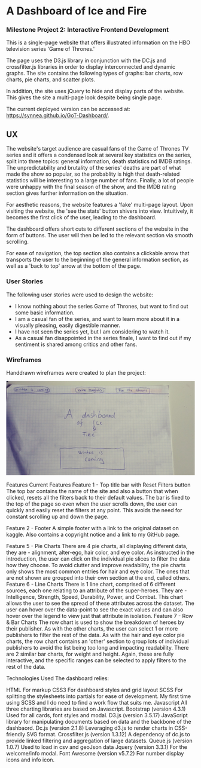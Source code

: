 # A Dashboard of Ice and Fire

### Milestone Project 2: Interactive Frontend Development


This is a single-page website that offers illustrated information on the HBO television series 'Game of Thrones.'

The page uses the D3.js library in conjunction with the DC.js and crossfilter.js libraries in order to display interconnected and dynamic graphs. The site contains the following types of graphs: bar charts, row charts, pie charts, and scatter plots.

In addition, the site uses jQuery to hide and display parts of the website. This gives the site a multi-page look despite being single page.

The current deployed version can be accessed at: https://synnea.github.io/GoT-Dashboard/.


## UX

The website's target audience are casual fans of the Game of Thrones TV series and it offers a condensed look at several key statistics on the series, split into three topics: general information, death statistics nd IMDB ratings. The unpredictability and brutality of the series' deaths are part of what made the show so popular, so the probablity is high that death-related statistics will be interesting to a large number of fans. Finally, a lot of people were unhappy with the final season of the show, and the IMDB rating section gives further information on the situation.

For aesthetic reasons, the website features a 'fake' multi-page layout. Upon visiting the website, the 'see the stats' button shivers into view. Intuitively, it becomes the first click of the user, leading to the dashboard.

The dashboard offers short cuts to different sections of the website in the form of buttons. The user will then be led to the relevant section via smooth scrolling.

For ease of navigation, the top section also contains a clickable arrow that transports the user to the beginning of the general information section, as well as a 'back to top' arrow at the bottom of the page.

### User Stories

The following user stories were used to design the website:

* I know nothing about the series Game of Thrones, but want to find out some basic information.
* I am a casual fan of the series, and want to learn more about it in a visually pleasing, easily digestible manner.
* I have not seen the series yet, but I am considering to watch it.
* As a casual fan disappointed in the series finale, I want to find out if my sentiment is shared among critics and other fans.

### Wireframes

Handdrawn wireframes were created to plan the project:

![wireframe 1](https://github.com/synnea/GoT-Dashboard/blob/master/wireframes/wf1.jpg)

Features
Current Features
Feature 1 - Top title bar with Reset Filters button
The top bar contains the name of the site and also a button that when clicked, resets all the filters back to their default values.
The bar is fixed to the top of the page so even when the user scrolls down, the user can quickly and easily reset the filters at any point. This avoids the need for constant scrolling up and down the page.

Feature 2 - Footer
A simple footer with a link to the original dataset on kaggle. Also contains a copyright notice and a link to my GitHub page.

Feature 5 - Pie Charts
There are 4 pie charts, all displaying different data, they are - alignment, alter-ego, hair color, and eye color. As instructed in the introduction, the user can click on the individual pie slices to filter the data how they choose.
To avoid clutter and improve readability, the pie charts only shows the most common entries for hair and eye color. The ones that are not shown are grouped into their own section at the end, called others.
Feature 6 - Line Charts
There is 1 line chart, comprised of 6 different sources, each one relating to an attribute of the super-heroes. They are - Intelligence, Strength, Speed, Durability, Power, and Combat. This chart allows the user to see the spread of these attributes across the dataset. The user can hover over the data-point to see the exact values and can also hover over the legend to view just that attribute in isolation.
Feature 7 - Row & Bar Charts
The row chart is used to show the breakdown of heroes by their publisher. As with the other charts, the user can select 1 or more publishers to filter the rest of the data.
As with the hair and eye color pie charts, the row chart contains an 'other' section to group lots of individual publishers to avoid the list being too long and impacting readability.
There are 2 similar bar charts, for weight and height. Again, these are fully interactive, and the specific ranges can be selected to apply filters to the rest of the data.


Technologies Used
The dashboard relies:

HTML
For markup
CSS3
For dashboard styles and grid layout
SCSS
For splitting the stylesheets into partials for ease of development. My first time using SCSS and I do need to find a work flow that suits me.
Javascript
All three charting libraries are based on Javascript.
Bootstrap (version 4.3.1)
Used for all cards, font styles and modal.
D3.js (version 3.5.17)
JavaScript library for manipulating documents based on data and the backbone of the dashbaord.
Dc.js (version 2.1.8)
Leveraging d3.js to render charts in CSS-friendly SVG format.
Crossfilter.js (version 1.3.12)
A dependency of dc.js to provide linked filtering and aggregation of large datasets.
Queue.js (version 1.0.7)
Used to load in csv and geoJson data
Jquery (version 3.3.1)
For the welcome/info modal.
Font Awesome (version v5.7.2)
For number display icons and info icon.